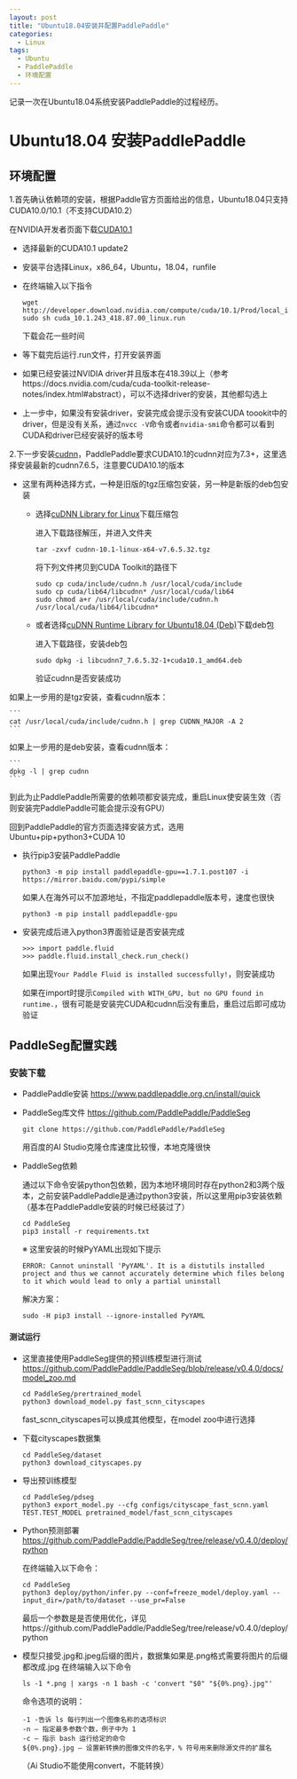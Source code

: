 ```yaml
---
layout: post
title: "Ubuntu18.04安装并配置PaddlePaddle"
categories:
  - Linux
tags:
  - Ubuntu
  - PaddlePaddle
  - 环境配置
---
```

记录一次在Ubuntu18.04系统安装PaddlePaddle的过程经历。

# Ubuntu18.04 安装PaddlePaddle


## 环境配置

1.首先确认依赖项的安装，根据Paddle官方页面给出的信息，Ubuntu18.04只支持CUDA10.0/10.1（不支持CUDA10.2）

在NVIDIA开发者页面下载[CUDA10.1](https://developer.nvidia.com/cuda-toolkit-archive)

- 选择最新的CUDA10.1 update2

- 安装平台选择Linux，x86_64，Ubuntu，18.04，runfile

- 在终端输入以下指令

  ```
  wget http://developer.download.nvidia.com/compute/cuda/10.1/Prod/local_installers/cuda_10.1.243_418.87.00_linux.run
  sudo sh cuda_10.1.243_418.87.00_linux.run
  ```

  下载会花一些时间

- 等下载完后运行.run文件，打开安装界面

- 如果已经安装过NVIDIA driver并且版本在418.39以上（参考https://docs.nvidia.com/cuda/cuda-toolkit-release-notes/index.html#abstract），可以不选择driver的安装，其他都勾选上

- 上一步中，如果没有安装driver，安装完成会提示没有安装CUDA toookit中的driver，但是没有关系，通过`nvcc -V`命令或者`nvidia-smi`命令都可以看到CUDA和driver已经安装好的版本号

2.下一步安装[cudnn]( https://developer.nvidia.com/rdp/cudnn-download)，PaddlePaddle要求CUDA10.1的cudnn对应为7.3+，这里选择安装最新的cudnn7.6.5，注意要CUDA10.1的版本

- 这里有两种选择方式，一种是旧版的tgz压缩包安装，另一种是新版的deb包安装

  - 选择[cuDNN Library for Linux](https://developer.nvidia.com/compute/machine-learning/cudnn/secure/7.6.5.32/Production/10.1_20191031/cudnn-10.1-linux-x64-v7.6.5.32.tgz)下载压缩包

	进入下载路径解压，并进入文件夹

	```
	tar -zxvf cudnn-10.1-linux-x64-v7.6.5.32.tgz
	```

    将下列文件拷贝到CUDA Toolkit的路径下

	```
	sudo cp cuda/include/cudnn.h /usr/local/cuda/include
	sudo cp cuda/lib64/libcudnn* /usr/local/cuda/lib64
	sudo chmod a+r /usr/local/cuda/include/cudnn.h /usr/local/cuda/lib64/libcudnn*
	```

  - 或者选择[cuDNN Runtime Library for Ubuntu18.04 (Deb)](https://developer.nvidia.com/compute/machine-learning/cudnn/secure/7.6.5.32/Production/10.1_20191031/Ubuntu18_04-x64/libcudnn7_7.6.5.32-1%2Bcuda10.1_amd64.deb)下载deb包

	进入下载路径，安装deb包

	```
	sudo dpkg -i libcudnn7_7.6.5.32-1+cuda10.1_amd64.deb
	```

	验证cudnn是否安装成功

如果上一步用的是tgz安装，查看cudnn版本：

	```
	cat /usr/local/cuda/include/cudnn.h | grep CUDNN_MAJOR -A 2
	```

如果上一步用的是deb安装，查看cudnn版本：

	```
	dpkg -l | grep cudnn
	```


到此为止PaddlePaddle所需要的依赖项都安装完成，重启Linux使安装生效（否则安装完PaddlePaddle可能会提示没有GPU）

回到PaddlePaddle的官方页面选择安装方式，选用Ubuntu+pip+python3+CUDA 10

- 执行pip3安装PaddlePaddle

	```
	python3 -m pip install paddlepaddle-gpu==1.7.1.post107 -i https://mirror.baidu.com/pypi/simple
	```

	如果人在海外可以不加源地址，不指定paddlepaddle版本号，速度也很快

	```
	python3 -m pip install paddlepaddle-gpu
	```

- 安装完成后进入python3界面验证是否安装完成

	```
	>>> import paddle.fluid
	>>> paddle.fluid.install_check.run_check()
	```

    如果出现`Your Paddle Fluid is installed successfully!`，则安装成功

    如果在import时提示`Compiled with WITH_GPU, but no GPU found in runtime.`，很有可能是安装完CUDA和cudnn后没有重启，重启过后即可成功验证

## PaddleSeg配置实践

### 安装下载

- PaddlePaddle安装 https://www.paddlepaddle.org.cn/install/quick

- PaddleSeg库文件 https://github.com/PaddlePaddle/PaddleSeg

	```
	git clone https://github.com/PaddlePaddle/PaddleSeg
	```

	用百度的AI Studio克隆仓库速度比较慢，本地克隆很快

- PaddleSeg依赖

	通过以下命令安装python包依赖，因为本地环境同时存在python2和3两个版本，之前安装PaddlePaddle是通过python3安装，所以这里用pip3安装依赖（基本在PaddlePaddle安装的时候已经装过了）

	```
	cd PaddleSeg
	pip3 install -r requirements.txt
	```

	※ 这里安装的时候PyYAML出现如下提示

	```
	ERROR: Cannot uninstall 'PyYAML'. It is a distutils installed project and thus we cannot accurately determine which files belong to it which would lead to only a partial uninstall
	```

	解决方案：

	```
	sudo -H pip3 install --ignore-installed PyYAML
	```


#### 测试运行

- 这里直接使用PaddleSeg提供的预训练模型进行测试
  https://github.com/PaddlePaddle/PaddleSeg/blob/release/v0.4.0/docs/model_zoo.md

  ```
  cd PaddleSeg/prertrained_model
  python3 download_model.py fast_scnn_cityscapes
  ```

  fast_scnn_cityscapes可以换成其他模型，在model zoo中进行选择

- 下载cityscapes数据集

  ```
  cd PaddleSeg/dataset
  python3 download_cityscapes.py
  ```

- 导出预训练模型

  ```
  cd PaddleSeg/pdseg
  python3 export_model.py --cfg configs/cityscape_fast_scnn.yaml TEST.TEST_MODEL pretrained_model/fast_scnn_cityscapes
  ```

- Python预测部署
  https://github.com/PaddlePaddle/PaddleSeg/tree/release/v0.4.0/deploy/python

  在终端输入以下命令：

  ```
  cd PaddleSeg
  python3 deploy/python/infer.py --conf=freeze_model/deploy.yaml --input_dir=/path/to/dataset --use_pr=False
  ```

  最后一个参数是是否使用优化，详见https://github.com/PaddlePaddle/PaddleSeg/tree/release/v0.4.0/deploy/python

- 模型只接受.jpg和.jpeg后缀的图片，数据集如果是.png格式需要将图片的后缀都改成.jpg
  在终端输入以下命令

  ```
  ls -1 *.png | xargs -n 1 bash -c 'convert "$0" "${0%.png}.jpg"'
  ```

  命令选项的说明：

  ```
  -1 -告诉 ls 每行列出一个图像名称的选项标识
  -n – 指定最多参数个数，例子中为 1
  -c – 指示 bash 运行给定的命令
  ${0%.png}.jpg – 设置新转换的图像文件的名字，% 符号用来删除源文件的扩展名
  ```

  （Ai Studio不能使用convert，不能转换）

